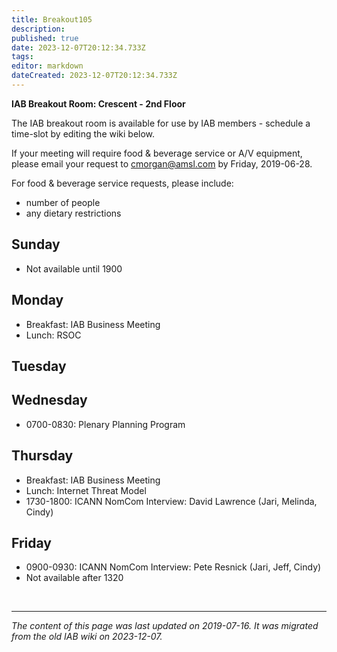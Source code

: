 ```yaml
---
title: Breakout105
description: 
published: true
date: 2023-12-07T20:12:34.733Z
tags: 
editor: markdown
dateCreated: 2023-12-07T20:12:34.733Z
---
```


**IAB Breakout Room: Crescent - 2nd Floor**

The IAB breakout room is available for use by IAB members - schedule a time-slot by editing the wiki below.

If your meeting will require food & beverage service or A/V equipment, please email your request to cmorgan@amsl.com by Friday, 2019-06-28.

For food & beverage service requests, please include:

- number of people
- any dietary restrictions

## Sunday
- Not available until 1900
## Monday
- Breakfast: IAB Business Meeting
- Lunch: RSOC
## Tuesday
## Wednesday
- 0700-0830: Plenary Planning Program
## Thursday
- Breakfast: IAB Business Meeting
- Lunch: Internet Threat Model
- 1730-1800: ICANN NomCom Interview: David Lawrence (Jari, Melinda, Cindy)
## Friday
- 0900-0930: ICANN NomCom Interview: Pete Resnick (Jari, Jeff, Cindy)
- Not available after 1320

&nbsp;
&nbsp;
&nbsp;

---

*The content of this page was last updated on 2019-07-16. It was migrated from the old IAB wiki on 2023-12-07.*
